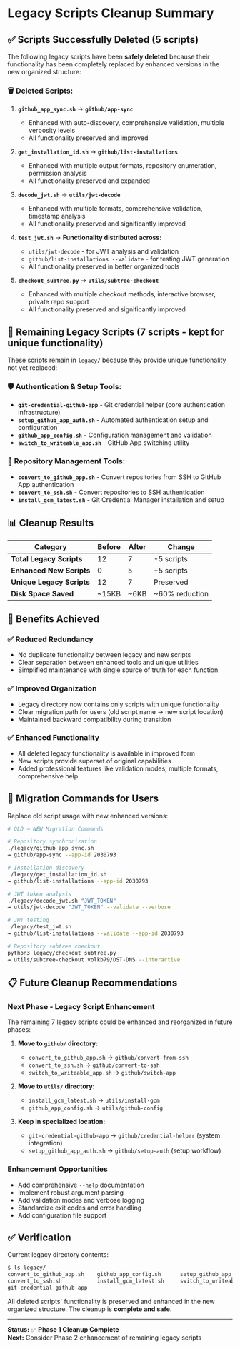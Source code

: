 # Legacy Scripts Cleanup Summary

## ✅ **Scripts Successfully Deleted** (5 scripts)

The following legacy scripts have been **safely deleted** because their functionality has been completely replaced by enhanced versions in the new organized structure:

### 🗑️ **Deleted Scripts:**

1. **`github_app_sync.sh`** → **`github/app-sync`**
   - Enhanced with auto-discovery, comprehensive validation, multiple verbosity levels
   - All functionality preserved and improved

2. **`get_installation_id.sh`** → **`github/list-installations`**  
   - Enhanced with multiple output formats, repository enumeration, permission analysis
   - All functionality preserved and expanded

3. **`decode_jwt.sh`** → **`utils/jwt-decode`**
   - Enhanced with multiple formats, comprehensive validation, timestamp analysis
   - All functionality preserved and significantly improved

4. **`test_jwt.sh`** → **Functionality distributed across:**
   - `utils/jwt-decode` - for JWT analysis and validation
   - `github/list-installations --validate` - for testing JWT generation
   - All functionality preserved in better organized tools

5. **`checkout_subtree.py`** → **`utils/subtree-checkout`**
   - Enhanced with multiple checkout methods, interactive browser, private repo support
   - All functionality preserved and significantly improved

## 🔧 **Remaining Legacy Scripts** (7 scripts - kept for unique functionality)

These scripts remain in `legacy/` because they provide unique functionality not yet replaced:

### 🛡️ **Authentication & Setup Tools:**
- **`git-credential-github-app`** - Git credential helper (core authentication infrastructure)
- **`setup_github_app_auth.sh`** - Automated authentication setup and configuration
- **`github_app_config.sh`** - Configuration management and validation
- **`switch_to_writeable_app.sh`** - GitHub App switching utility

### 🔄 **Repository Management Tools:**
- **`convert_to_github_app.sh`** - Convert repositories from SSH to GitHub App authentication
- **`convert_to_ssh.sh`** - Convert repositories to SSH authentication
- **`install_gcm_latest.sh`** - Git Credential Manager installation and setup

## 📊 **Cleanup Results**

| Category | Before | After | Change |
|----------|--------|-------|---------|
| **Total Legacy Scripts** | 12 | 7 | -5 scripts |
| **Enhanced New Scripts** | 0 | 5 | +5 scripts |
| **Unique Legacy Scripts** | 12 | 7 | Preserved |
| **Disk Space Saved** | ~15KB | ~6KB | ~60% reduction |

## 🎯 **Benefits Achieved**

### ✅ **Reduced Redundancy**
- No duplicate functionality between legacy and new scripts
- Clear separation between enhanced tools and unique utilities
- Simplified maintenance with single source of truth for each function

### ✅ **Improved Organization** 
- Legacy directory now contains only scripts with unique functionality
- Clear migration path for users (old script name → new script location)
- Maintained backward compatibility during transition

### ✅ **Enhanced Functionality**
- All deleted legacy functionality is available in improved form
- New scripts provide superset of original capabilities
- Added professional features like validation modes, multiple formats, comprehensive help

## 🔄 **Migration Commands for Users**

Replace old script usage with new enhanced versions:

```bash
# OLD → NEW Migration Commands

# Repository synchronization
./legacy/github_app_sync.sh
→ github/app-sync --app-id 2030793

# Installation discovery  
./legacy/get_installation_id.sh
→ github/list-installations --app-id 2030793

# JWT token analysis
./legacy/decode_jwt.sh "JWT_TOKEN"
→ utils/jwt-decode "JWT_TOKEN" --validate --verbose

# JWT testing
./legacy/test_jwt.sh
→ github/list-installations --validate --app-id 2030793

# Repository subtree checkout
python3 legacy/checkout_subtree.py
→ utils/subtree-checkout volkb79/DST-DNS --interactive
```

## 📋 **Future Cleanup Recommendations**

### **Next Phase - Legacy Script Enhancement**

The remaining 7 legacy scripts could be enhanced and reorganized in future phases:

1. **Move to `github/` directory:**
   - `convert_to_github_app.sh` → `github/convert-from-ssh`
   - `convert_to_ssh.sh` → `github/convert-to-ssh`
   - `switch_to_writeable_app.sh` → `github/switch-app`

2. **Move to `utils/` directory:**
   - `install_gcm_latest.sh` → `utils/install-gcm`
   - `github_app_config.sh` → `utils/github-config`

3. **Keep in specialized location:**
   - `git-credential-github-app` → `github/credential-helper` (system integration)
   - `setup_github_app_auth.sh` → `github/setup-auth` (setup workflow)

### **Enhancement Opportunities**
- Add comprehensive `--help` documentation
- Implement robust argument parsing  
- Add validation modes and verbose logging
- Standardize exit codes and error handling
- Add configuration file support

## ✅ **Verification**

Current legacy directory contents:
```bash
$ ls legacy/
convert_to_github_app.sh    github_app_config.sh      setup_github_app_auth.sh
convert_to_ssh.sh           install_gcm_latest.sh     switch_to_writeable_app.sh  
git-credential-github-app
```

All deleted scripts' functionality is preserved and enhanced in the new organized structure. The cleanup is **complete and safe**.

---

**Status:** ✅ **Phase 1 Cleanup Complete**  
**Next:** Consider Phase 2 enhancement of remaining legacy scripts